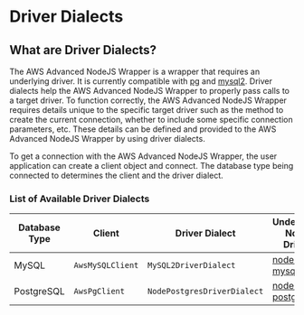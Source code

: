 # Driver Dialects

## What are Driver Dialects?

The AWS Advanced NodeJS Wrapper is a wrapper that requires an underlying driver. It is currently compatible with [pg](https://github.com/brianc/node-postgres) and [mysql2](https://github.com/sidorares/node-mysql2). Driver dialects help the AWS Advanced NodeJS Wrapper to properly pass calls to a target driver. To function correctly, the AWS Advanced NodeJS Wrapper requires details unique to the specific target driver such as the method to create the current connection, whether to include some specific connection parameters, etc. These details can be defined and provided to the AWS Advanced NodeJS Wrapper by using driver dialects.

To get a connection with the AWS Advanced NodeJS Wrapper, the user application can create a client object and connect. The database type being connected to determines the client and the driver dialect.

### List of Available Driver Dialects

| Database Type | Client           | Driver Dialect              | Underlying Node Driver                                   |
| ------------- | ---------------- | --------------------------- | -------------------------------------------------------- |
| MySQL         | `AwsMySQLClient` | `MySQL2DriverDialect`       | [node-mysql2](https://github.com/sidorares/node-mysql2)  |
| PostgreSQL    | `AwsPgClient`    | `NodePostgresDriverDialect` | [node-postgres](https://github.com/brianc/node-postgres) |
